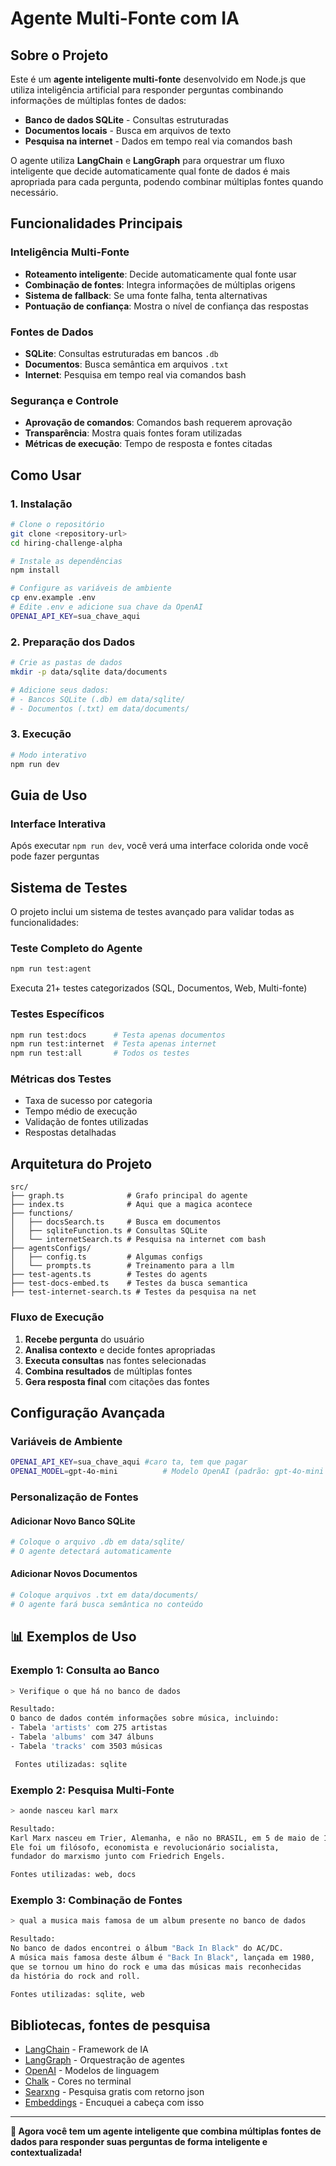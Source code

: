 # Agente Multi-Fonte com IA

## Sobre o Projeto

Este é um **agente inteligente multi-fonte** desenvolvido em Node.js que utiliza inteligência artificial para responder perguntas combinando informações de múltiplas fontes de dados:

- **Banco de dados SQLite** - Consultas estruturadas
- **Documentos locais** - Busca em arquivos de texto
- **Pesquisa na internet** - Dados em tempo real via comandos bash

O agente utiliza **LangChain** e **LangGraph** para orquestrar um fluxo inteligente que decide automaticamente qual fonte de dados é mais apropriada para cada pergunta, podendo combinar múltiplas fontes quando necessário.

## Funcionalidades Principais

### Inteligência Multi-Fonte

- **Roteamento inteligente**: Decide automaticamente qual fonte usar
- **Combinação de fontes**: Integra informações de múltiplas origens
- **Sistema de fallback**: Se uma fonte falha, tenta alternativas
- **Pontuação de confiança**: Mostra o nível de confiança das respostas

### Fontes de Dados

- **SQLite**: Consultas estruturadas em bancos `.db`
- **Documentos**: Busca semântica em arquivos `.txt`
- **Internet**: Pesquisa em tempo real via comandos bash

### Segurança e Controle

- **Aprovação de comandos**: Comandos bash requerem aprovação
- **Transparência**: Mostra quais fontes foram utilizadas
- **Métricas de execução**: Tempo de resposta e fontes citadas

## Como Usar

### 1. Instalação

```bash
# Clone o repositório
git clone <repository-url>
cd hiring-challenge-alpha

# Instale as dependências
npm install

# Configure as variáveis de ambiente
cp env.example .env
# Edite .env e adicione sua chave da OpenAI
OPENAI_API_KEY=sua_chave_aqui
```

### 2. Preparação dos Dados

```bash
# Crie as pastas de dados
mkdir -p data/sqlite data/documents

# Adicione seus dados:
# - Bancos SQLite (.db) em data/sqlite/
# - Documentos (.txt) em data/documents/
```

### 3. Execução

```bash
# Modo interativo
npm run dev

```

## Guia de Uso

### Interface Interativa

Após executar `npm run dev`, você verá uma interface colorida onde você pode fazer perguntas

## Sistema de Testes

O projeto inclui um sistema de testes avançado para validar todas as funcionalidades:

### **Teste Completo do Agente**

```bash
npm run test:agent
```

Executa 21+ testes categorizados (SQL, Documentos, Web, Multi-fonte)

### **Testes Específicos**

```bash
npm run test:docs      # Testa apenas documentos
npm run test:internet  # Testa apenas internet
npm run test:all       # Todos os testes
```

### **Métricas dos Testes**

- Taxa de sucesso por categoria
- Tempo médio de execução
- Validação de fontes utilizadas
- Respostas detalhadas

## Arquitetura do Projeto

```
src/
├── graph.ts              # Grafo principal do agente
├── index.ts              # Aqui que a magica acontece
├── functions/
│   ├── docsSearch.ts     # Busca em documentos
│   ├── sqliteFunction.ts # Consultas SQLite
│   └── internetSearch.ts # Pesquisa na internet com bash
├── agentsConfigs/
│   ├── config.ts         # Algumas configs
│   └── prompts.ts        # Treinamento para a llm
├── test-agents.ts        # Testes do agents
├── test-docs-embed.ts    # Testes da busca semantica
├── test-internet-search.ts # Testes da pesquisa na net
```

### **Fluxo de Execução**

1. **Recebe pergunta** do usuário
2. **Analisa contexto** e decide fontes apropriadas
3. **Executa consultas** nas fontes selecionadas
4. **Combina resultados** de múltiplas fontes
5. **Gera resposta final** com citações das fontes

## Configuração Avançada

### **Variáveis de Ambiente**

```bash
OPENAI_API_KEY=sua_chave_aqui #caro ta, tem que pagar
OPENAI_MODEL=gpt-4o-mini          # Modelo OpenAI (padrão: gpt-4o-mini pq é mais barato)
```

### **Personalização de Fontes**

#### **Adicionar Novo Banco SQLite**

```bash
# Coloque o arquivo .db em data/sqlite/
# O agente detectará automaticamente
```

#### **Adicionar Novos Documentos**

```bash
# Coloque arquivos .txt em data/documents/
# O agente fará busca semântica no conteúdo
```

## 📊 Exemplos de Uso

### **Exemplo 1: Consulta ao Banco**

```bash
> Verifique o que há no banco de dados

Resultado:
O banco de dados contém informações sobre música, incluindo:
- Tabela 'artists' com 275 artistas
- Tabela 'albums' com 347 álbuns
- Tabela 'tracks' com 3503 músicas

 Fontes utilizadas: sqlite
```

### **Exemplo 2: Pesquisa Multi-Fonte**

```bash
> aonde nasceu karl marx

Resultado:
Karl Marx nasceu em Trier, Alemanha, e não no BRASIL, em 5 de maio de 1818.
Ele foi um filósofo, economista e revolucionário socialista,
fundador do marxismo junto com Friedrich Engels.

Fontes utilizadas: web, docs
```

### **Exemplo 3: Combinação de Fontes**

```bash
> qual a musica mais famosa de um album presente no banco de dados

Resultado:
No banco de dados encontrei o álbum "Back In Black" do AC/DC.
A música mais famosa deste álbum é "Back In Black", lançada em 1980,
que se tornou um hino do rock e uma das músicas mais reconhecidas
da história do rock and roll.

Fontes utilizadas: sqlite, web
```

## Bibliotecas, fontes de pesquisa

- [LangChain](https://js.langchain.com/) - Framework de IA
- [LangGraph](https://js.langchain.com/docs/langgraph/) - Orquestração de agentes
- [OpenAI](https://openai.com/) - Modelos de linguagem
- [Chalk](https://github.com/chalk/chalk) - Cores no terminal
- [Searxng](https://www.reddit.com/r/Searx/comments/1g3egc4/public_searxng_instance_that_supports_json/) - Pesquisa gratis com retorno json
- [Embeddings](https://stackoverflow.blog/2023/11/09/an-intuitive-introduction-to-text-embeddings/) - Encuquei a cabeça com isso

---

**🎉 Agora você tem um agente inteligente que combina múltiplas fontes de dados para responder suas perguntas de forma inteligente e contextualizada!**
